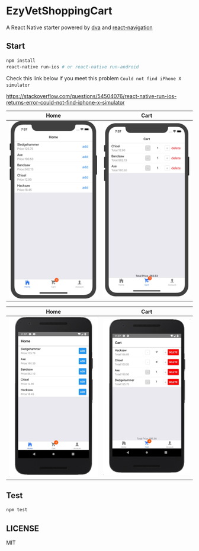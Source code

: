 # EzyVetShoppingCart

A React Native starter powered by [dva](https://github.com/dvajs/dva) and [react-navigation](https://github.com/react-community/react-navigation)

## Start

```bash
npm install
react-native run-ios # or react-native run-android
```

Check this link below if you meet this problem `Could not find iPhone X simulator`

https://stackoverflow.com/questions/54504076/react-native-run-ios-returns-error-could-not-find-iphone-x-simulator

| Home       | Cart       |
| ---------- | ---------- |
| ![Home][1] | ![Cart][2] |

| Home       | Cart       |
| ---------- | ---------- |
| ![Home][3] | ![Cart][4] |

## Test

```bash
npm test
```

## LICENSE

MIT

[1]: ./screenshots/home.jpg
[2]: ./screenshots/cart.jpg
[3]: ./screenshots/home_a.jpg
[4]: ./screenshots/cart_a.jpg
